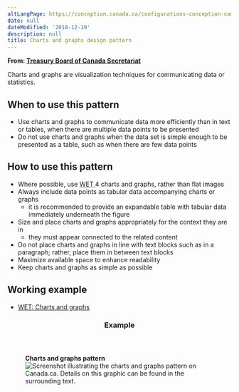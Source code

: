 ```yaml
---
altLangPage: https://conception.canada.ca/configurations-conception-communes/diagrammes-graphiques.html
date: null
dateModified: '2018-12-19'
description: null
title: Charts and graphs design pattern
---
```



<div>
 <p class="gc-byline">
  <strong>
   From:
   <a href="https://www.canada.ca/en/treasury-board-secretariat.html">
    Treasury Board of Canada Secretariat
   </a>
  </strong>
 </p>
 <section>
  <p>
   Charts and graphs are visualization techniques for communicating data or statistics.
  </p>
  <section>
   <h2>
    When to use this pattern
   </h2>
   <ul>
    <li>
     Use charts and graphs to communicate data more efficiently than in text or tables, when there are multiple data points to be presented
    </li>
    <li>
     Do not use charts and graphs when the data set is simple enough to be presented as a table, such as when there are few data points
    </li>
   </ul>
  </section>
  <section>
   <h2>
    How to use this pattern
   </h2>
   <ul>
    <li>
     Where possible, use
     <abbr title="Web Experience Toolkit">
      WET
     </abbr>
     4 charts and graphs, rather than flat images
    </li>
    <li>
     Always include data points as tabular data accompanying charts or graphs
     <ul>
      <li>
       it is recommended to provide an expandable table with tabular data immediately underneath the figure
      </li>
     </ul>
    </li>
    <li>
     Size and place charts and graphs appropriately for the context they are in
     <ul>
      <li>
       they must appear connected to the related content
      </li>
     </ul>
    </li>
    <li>
     Do not place charts and graphs in line with text blocks such as in a paragraph; rather, place them in between text blocks
    </li>
    <li>
     Maximize available space to enhance readability
    </li>
    <li>
     Keep charts and graphs as simple as possible
    </li>
   </ul>
  </section>
  <section>
   <h2>
    Working example
   </h2>
   <ul>
    <li>
     <a href="https://wet-boew.github.io/wet-boew/demos/charts/custom-en.html">
      WET: Charts and graphs
     </a>
    </li>
   </ul>
  </section>
  <section class="panel panel-primary">
   <header class="panel-heading">
    <h3 class="panel-title">
     Example
    </h3>
   </header>
   <div class="panel-body">
    <figure class="mrgn-bttm-sm">
     <figcaption class="text-center">
      <b>
       Charts and graphs pattern
      </b>
     </figcaption>
     <img alt="Screenshot illustrating the charts and graphs pattern on Canada.ca. Details on this graphic can be found in the surrounding text." class="img-responsive center-block" src="https://www.canada.ca/content/dam/tbs-sct/images/government-communications/canada-content-style-guide/charts-and-graphs-pattern-eng.jpg"/>
    </figure>
   </div>
  </section>
 </section>
</div>




